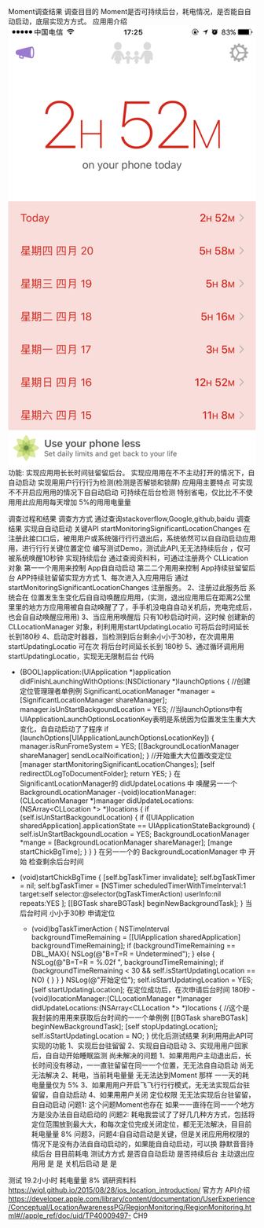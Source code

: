 Moment调查结果 调查⽬目的
Moment是否可持续后台，耗电情况，是否能⾃自动启动，底层实现⽅方式。 应⽤用介绍
![图片](https://github.com/ChinaChailu/LocationAutomaticStartup/blob/master/11492766723_.pic_hd.jpg)
  功能:
  实现应⽤用⻓长时间驻留留后台。
  实现应⽤用在不不主动打开的情况下，⾃自动启动
  实现⽤用户⾏行行为检测(检测是否解锁和锁屏)
应⽤用主要特点
可实现不不开启应⽤用的情况下⾃自动启动 可持续在后台检测 特别省电，仅⽐比不不使⽤用此应⽤用每天增加 5%的⽤用电量量
       
 
 调查过程和结果 调查⽅方式
通过查询stackoverflow,Google,github,baidu
调查结果
实现⾃自动启动 关键API startMonitoringSignificantLocationChanges 在注册此接⼝口后，被⽤用户或系统强⾏行行退出后，系统依然可以⾃自动启动应⽤用，进⾏行行关键位置定位
编写测试Demo，测试此API,⽆无法持续后台 ，仅可被系统唤醒10秒钟
实现持续后台
通过查阅资料料，可通过注册两个 CLLication 对象 第⼀一个⽤用来控制 App⾃自动启动
第⼆二个⽤用来控制 App持续驻留留后台
APP持续驻留留实现⽅方式
1、每次进⼊入应⽤用后 通过 startMonitoringSignificantLocationChanges 注册服务。
2、注册过此服务后 系统会在 位置发⽣生变化后⾃自动唤醒应⽤用，(实测，退出应⽤用后在距离2公⾥里里的地⽅方应⽤用被⾃自动唤醒了了，⼿手机没电⾃自动关机后，充电完成后，也会⾃自动唤醒应⽤用) 3、当应⽤用唤醒后 只有10秒启动时间，这时候 创建新的 CLLocationManager 对象，利利⽤用startUpdatingLocatio 可将后台时间延⻓长到180秒 4、启动定时器器，当检测到后台剩余⼩小于30秒，在次调⽤用 startUpdatingLocatio 可在次 将后台时间延⻓长到 180秒 5、通过循环调⽤用startUpdatingLocatio，实现⽆无限制后台
代码
- (BOOL)application:(UIApplication *)application didFinishLaunchingWithOptions:(NSDictionary *)launchOptions {
//创建定位管理理者单例例
SignificantLocationManager *manager = [SignificantLocationManager shareManager]; manager.isUnStartBackgoundLocation = YES; //当launchOptions中有UIApplicationLaunchOptionsLocationKey表明是系统因为位置发⽣生重⼤大变化，⾃自动启动了了程序 if (launchOptions[UIApplicationLaunchOptionsLocationKey]) {
manager.isRunFromeSystem = YES;
[[BackgroundLocationManager shareManager] sendLocalNoification]; }
//开始重⼤大位置改变定位
[manager startMonitoringSignificantLocationChanges];
[self redirectDLogToDocumentFolder];
return YES; }
在 SignificantLocationManager的 didUpdateLocations 中 唤醒另⼀一个 BackgroundLocationManager
-(void)locationManager:(CLLocationManager *)manager didUpdateLocations:(NSArray<CLLocation *> *)locations {
if (self.isUnStartBackgoundLocation) {
if ([UIApplication sharedApplication].applicationState == UIApplicationStateBackground) { self.isUnStartBackgoundLocation = YES;
BackgroundLocationManager *mange = [BackgroundLocationManager shareManager];
[mange startChickBgTime]; }
} }
在另⼀一个的 BackgroundLocationManager 中 开始 检查剩余后台时间
- (void)startChickBgTime {
[self.bgTaskTimer invalidate];
self.bgTaskTimer = nil;
self.bgTaskTimer = [NSTimer scheduledTimerWithTimeInterval:1 target:self selector:@selector(bgTaskTimerAction) userInfo:nil repeats:YES
];
[[BGTask shareBGTask] beginNewBackgroundTask];
}
         当后台时间 ⼩小于30秒 申请定位

  - (void)bgTaskTimerAction {
NSTimeInterval backgroundTimeRemaining = [[UIApplication sharedApplication] backgroundTimeRemaining]; if (backgroundTimeRemaining == DBL_MAX){
NSLog(@"B=T=R = Undetermined"); } else {
NSLog(@"B=T=R = %.02f ", backgroundTimeRemaining);
if (backgroundTimeRemaining < 30 && self.isStartUpdatingLocation == NO) {
} }
}
NSLog(@"开始定位"); self.isStartUpdatingLocation = YES; [self startUpdatingLocation];
在定位成功后，在次申请后台时间 180秒
-(void)locationManager:(CLLocationManager *)manager didUpdateLocations:(NSArray<CLLocation *> *)locations {
//这个是我封装的⽤用来获取后台时间的⼀一个单例例
[[BGTask shareBGTask] beginNewBackgroundTask]; [self stopUpdatingLocation]; self.isStartUpdatingLocation = NO;
}
优化后测试结果
利利⽤用此API可实现的功能
1、实现后台驻留留
2、实现⾃自动启动 3、实现⽤用户回家后，⾃自动开始睡眠监测
尚未解决的问题
1、如果⽤用户主动退出后，⻓长时间没有移动，⼀一直驻留留在同⼀一个位置，⽆无法⾃自动启动 尚⽆无法解决 2、耗电，当前耗电量量 ⽆无法达到Moment 那样 ⼀一天的耗电量量仅为 5% 3、如果⽤用户开启⻜飞⾏行行模式，⽆无法实现后台驻留留，⾃自动启动
4、如果⽤用户关闭 定位权限 ⽆无法实现后台驻留留，⾃自动启动
问题1: 这个问题Moment也存在 如果⼀一直待在同⼀一个地⽅方是没办法⾃自动启动的
问题2: 耗电我尝试了了好⼏几种⽅方式，包括将定位范围放到最⼤大，和每次定位完成关闭定位，都⽆无法解决，⽬目前耗电量量 8% 问题3，问题4:⾃自动启动是关键，但是关闭应⽤用权限的情况下是没有办法⾃自动启动的，如果能⾃自动启动，可以换 静默⾳音持续后台
⽬目前耗电
  测试⽅方式
    是否⾃自动启动
    是否持续后台
   主动退出应⽤用
   是
   是
  关机后启动
  是
   是
          
 测试 19.2⼩小时 耗电量量 8% 调研资料料
https://wigl.github.io/2015/08/28/ios_location_introduction/
官⽅方 API介绍 https://developer.apple.com/library/content/documentation/UserExperience/Conceptual/LocationAwarenessPG/RegionMonitoring/RegionMonitoring.html#//apple_ref/doc/uid/TP40009497- CH9
    
 
